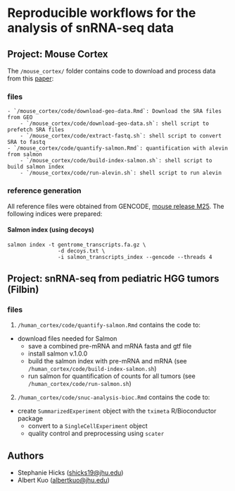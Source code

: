 # Reproducible workflows for the analysis of snRNA-seq data


## Project: Mouse Cortex 

The `/mouse_cortex/` folder contains code to download and process data from this [paper](https://www.nature.com/articles/s41587-020-0465-8): 

### files 

    - `/mouse_cortex/code/download-geo-data.Rmd`: Download the SRA files from GEO
        - `/mouse_cortex/code/download-geo-data.sh`: shell script to prefetch SRA files
        - `/mouse_cortex/code/extract-fastq.sh`: shell script to convert SRA to fastq
    - `/mouse_cortex/code/quantify-salmon.Rmd`: quantification with alevin from salmon
        - `/mouse_cortex/code/build-index-salmon.sh`: shell script to build salmon index
        - `/mouse_cortex/code/run-alevin.sh`: shell script to run alevin

### reference generation

All reference files were obtained from GENCODE, [mouse release M25](https://www.gencodegenes.org/mouse/release_M25.html). 
The following indices were prepared:

#### Salmon index (using decoys)

```
salmon index -t gentrome_transcripts.fa.gz \
                -d decoys.txt \
                -i salmon_transcripts_index --gencode --threads 4
```


## Project: snRNA-seq from pediatric HGG tumors (Filbin)

### files 
1. `/human_cortex/code/quantify-salmon.Rmd` contains the code to:
- download files needed for Salmon
    - save a combined pre-mRNA and mRNA fasta and gtf file 
    - install salmon v.1.0.0
    - build the salmon index with pre-mRNA and mRNA (see `/human_cortex/code/build-index-salmon.sh`)
    - run salmon for quantification of counts for all tumors (see `/human_cortex/code/run-salmon.sh`)
    
2. `/human_cortex/code/snuc-analysis-bioc.Rmd` contains the code to: 
- create `SummarizedExperiment` object with the `tximeta` R/Bioconductor package
    - convert to a `SingleCellExperiment` object
    - quality control and preprocessing using `scater`

## Authors

* Stephanie Hicks (shicks19@jhu.edu)
* Albert Kuo (albertkuo@jhu.edu)